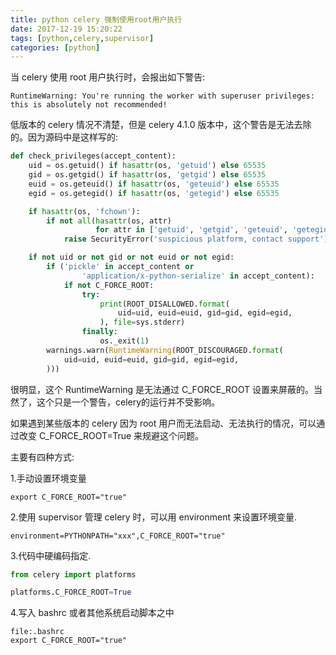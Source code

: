 ```yaml
---
title: python celery 强制使用root用户执行
date: 2017-12-19 15:20:22
tags: [python,celery,supervisor]
categories: [python]
---
```


当 celery 使用  root 用户执行时，会报出如下警告:
```
RuntimeWarning: You're running the worker with superuser privileges: this is absolutely not recommended!

```

低版本的 celery 情况不清楚，但是 celery 4.1.0 版本中，这个警告是无法去除的。因为源码中是这样写的:
```python
def check_privileges(accept_content):
    uid = os.getuid() if hasattr(os, 'getuid') else 65535
    gid = os.getgid() if hasattr(os, 'getgid') else 65535
    euid = os.geteuid() if hasattr(os, 'geteuid') else 65535
    egid = os.getegid() if hasattr(os, 'getegid') else 65535

    if hasattr(os, 'fchown'):
        if not all(hasattr(os, attr)
                   for attr in ['getuid', 'getgid', 'geteuid', 'getegid']):
            raise SecurityError('suspicious platform, contact support')

    if not uid or not gid or not euid or not egid:
        if ('pickle' in accept_content or
                'application/x-python-serialize' in accept_content):
            if not C_FORCE_ROOT:
                try:
                    print(ROOT_DISALLOWED.format(
                        uid=uid, euid=euid, gid=gid, egid=egid,
                    ), file=sys.stderr)
                finally:
                    os._exit(1)
        warnings.warn(RuntimeWarning(ROOT_DISCOURAGED.format(
            uid=uid, euid=euid, gid=gid, egid=egid,
        )))

```
很明显，这个 RuntimeWarning 是无法通过 C_FORCE_ROOT 设置来屏蔽的。当然了，这个只是一个警告，celery的运行并不受影响。

如果遇到某些版本的 celery 因为 root 用户而无法启动、无法执行的情况，可以通过改变 C_FORCE_ROOT=True 来规避这个问题。

主要有四种方式:

1.手动设置环境变量 
```
export C_FORCE_ROOT="true"
```
2.使用 supervisor 管理 celery 时，可以用 environment 来设置环境变量. 
```
environment=PYTHONPATH="xxx",C_FORCE_ROOT="true"
```
3.代码中硬编码指定.
```python
from celery import platforms

platforms.C_FORCE_ROOT=True
```
4.写入 bashrc 或者其他系统启动脚本之中
```
file:.bashrc
export C_FORCE_ROOT="true"
```


